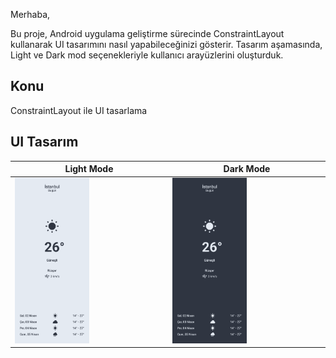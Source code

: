 Merhaba,

Bu proje, Android uygulama geliştirme sürecinde ConstraintLayout kullanarak UI tasarımını nasıl yapabileceğinizi gösterir. 
Tasarım aşamasında, Light ve Dark mod seçenekleriyle kullanıcı arayüzlerini oluşturduk.

## Konu 
ConstraintLayout ile UI tasarlama


## UI Tasarım

| Light Mode             | Dark Mode                                                                |
| ----------------- | ------------------------------------------------------------------ |
| <img src="./img/Light.png" width="50%" height="50%">  | <img src="./img/Dark.png" width="50%" height="50%"> |



